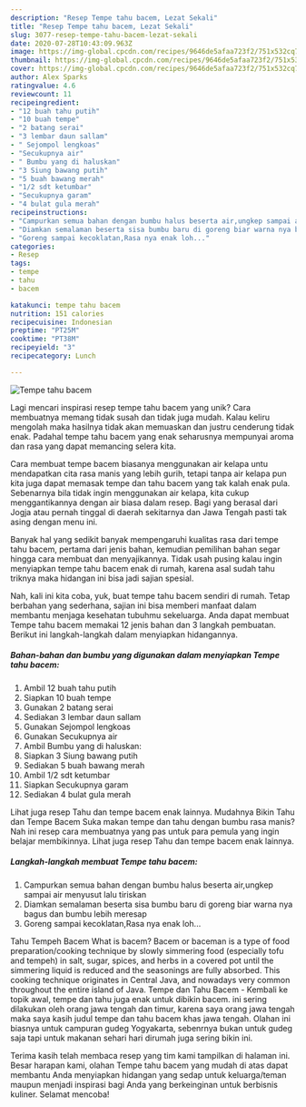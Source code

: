 ```yaml
---
description: "Resep Tempe tahu bacem, Lezat Sekali"
title: "Resep Tempe tahu bacem, Lezat Sekali"
slug: 3077-resep-tempe-tahu-bacem-lezat-sekali
date: 2020-07-28T10:43:09.963Z
image: https://img-global.cpcdn.com/recipes/9646de5afaa723f2/751x532cq70/tempe-tahu-bacem-foto-resep-utama.jpg
thumbnail: https://img-global.cpcdn.com/recipes/9646de5afaa723f2/751x532cq70/tempe-tahu-bacem-foto-resep-utama.jpg
cover: https://img-global.cpcdn.com/recipes/9646de5afaa723f2/751x532cq70/tempe-tahu-bacem-foto-resep-utama.jpg
author: Alex Sparks
ratingvalue: 4.6
reviewcount: 11
recipeingredient:
- "12 buah tahu putih"
- "10 buah tempe"
- "2 batang serai"
- "3 lembar daun sallam"
- " Sejompol lengkoas"
- "Secukupnya air"
- " Bumbu yang di haluskan"
- "3 Siung bawang putih"
- "5 buah bawang merah"
- "1/2 sdt ketumbar"
- "Secukupnya garam"
- "4 bulat gula merah"
recipeinstructions:
- "Campurkan semua bahan dengan bumbu halus beserta air,ungkep sampai air menyusut lalu tiriskan"
- "Diamkan semalaman beserta sisa bumbu baru di goreng biar warna nya bagus dan bumbu lebih meresap"
- "Goreng sampai kecoklatan,Rasa nya enak loh..."
categories:
- Resep
tags:
- tempe
- tahu
- bacem

katakunci: tempe tahu bacem 
nutrition: 151 calories
recipecuisine: Indonesian
preptime: "PT25M"
cooktime: "PT38M"
recipeyield: "3"
recipecategory: Lunch

---
```



![Tempe tahu bacem](https://img-global.cpcdn.com/recipes/9646de5afaa723f2/751x532cq70/tempe-tahu-bacem-foto-resep-utama.jpg)

Lagi mencari inspirasi resep tempe tahu bacem yang unik? Cara membuatnya memang tidak susah dan tidak juga mudah. Kalau keliru mengolah maka hasilnya tidak akan memuaskan dan justru cenderung tidak enak. Padahal tempe tahu bacem yang enak seharusnya mempunyai aroma dan rasa yang dapat memancing selera kita.

Cara membuat tempe bacem biasanya menggunakan air kelapa untu mendapatkan cita rasa manis yang lebih gurih, tetapi tanpa air kelapa pun kita juga dapat memasak tempe dan tahu bacem yang tak kalah enak pula. Sebenarnya bila tidak ingin menggunakan air kelapa, kita cukup menggantikannya dengan air biasa dalam resep. Bagi yang berasal dari Jogja atau pernah tinggal di daerah sekitarnya dan Jawa Tengah pasti tak asing dengan menu ini.

Banyak hal yang sedikit banyak mempengaruhi kualitas rasa dari tempe tahu bacem, pertama dari jenis bahan, kemudian pemilihan bahan segar hingga cara membuat dan menyajikannya. Tidak usah pusing kalau ingin menyiapkan tempe tahu bacem enak di rumah, karena asal sudah tahu triknya maka hidangan ini bisa jadi sajian spesial.


Nah, kali ini kita coba, yuk, buat tempe tahu bacem sendiri di rumah. Tetap berbahan yang sederhana, sajian ini bisa memberi manfaat dalam membantu menjaga kesehatan tubuhmu sekeluarga. Anda dapat membuat Tempe tahu bacem memakai 12 jenis bahan dan 3 langkah pembuatan. Berikut ini langkah-langkah dalam menyiapkan hidangannya.

<!--inarticleads1-->

##### Bahan-bahan dan bumbu yang digunakan dalam menyiapkan Tempe tahu bacem:

1. Ambil 12 buah tahu putih
1. Siapkan 10 buah tempe
1. Gunakan 2 batang serai
1. Sediakan 3 lembar daun sallam
1. Gunakan  Sejompol lengkoas
1. Gunakan Secukupnya air
1. Ambil  Bumbu yang di haluskan:
1. Siapkan 3 Siung bawang putih
1. Sediakan 5 buah bawang merah
1. Ambil 1/2 sdt ketumbar
1. Siapkan Secukupnya garam
1. Sediakan 4 bulat gula merah


Lihat juga resep Tahu dan tempe bacem enak lainnya. Mudahnya Bikin Tahu dan Tempe Bacem Suka makan tempe dan tahu dengan bumbu rasa manis? Nah ini resep cara membuatnya yang pas untuk para pemula yang ingin belajar membikinnya. Lihat juga resep Tahu dan tempe bacem enak lainnya. 

<!--inarticleads2-->

##### Langkah-langkah membuat Tempe tahu bacem:

1. Campurkan semua bahan dengan bumbu halus beserta air,ungkep sampai air menyusut lalu tiriskan
1. Diamkan semalaman beserta sisa bumbu baru di goreng biar warna nya bagus dan bumbu lebih meresap
1. Goreng sampai kecoklatan,Rasa nya enak loh...


Tahu Tempeh Bacem What is bacem? Bacem or baceman is a type of food preparation/cooking technique by slowly simmering food (especially tofu and tempeh) in salt, sugar, spices, and herbs in a covered pot until the simmering liquid is reduced and the seasonings are fully absorbed. This cooking technique originates in Central Java, and nowadays very common throughout the entire island of Java. Tempe dan Tahu Bacem - Kembali ke topik awal, tempe dan tahu juga enak untuk dibikin bacem. ini sering dilakukan oleh orang jawa tengah dan timur, karena saya orang jawa tengah maka saya kasih judul tempe dan tahu bacem khas jawa tengah. Olahan ini biasnya untuk campuran gudeg Yogyakarta, sebenrnya bukan untuk gudeg saja tapi untuk makanan sehari hari dirumah juga sering bikin ini. 

Terima kasih telah membaca resep yang tim kami tampilkan di halaman ini. Besar harapan kami, olahan Tempe tahu bacem yang mudah di atas dapat membantu Anda menyiapkan hidangan yang sedap untuk keluarga/teman maupun menjadi inspirasi bagi Anda yang berkeinginan untuk berbisnis kuliner. Selamat mencoba!

